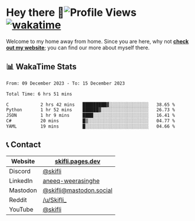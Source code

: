 # Hey there :wave:![Profile Views](https://komarev.com/ghpvc/?username=skifli) [![wakatime](https://wakatime.com/badge/user/b4317b02-0c6d-457b-82a4-a448b8a8d1df.svg)](https://wakatime.com/@b4317b02-0c6d-457b-82a4-a448b8a8d1df)

Welcome to my home away from home. Since you are here, why not [**check out my website**](https://skifli.pages.dev); you can find our more about myself there.

## 📊 WakaTime Stats

<!--START_SECTION:waka-->

```txt
From: 09 December 2023 - To: 15 December 2023

Total Time: 6 hrs 51 mins

C            2 hrs 42 mins   █████████▓░░░░░░░░░░░░░░░   38.65 %
Python       1 hr 52 mins    ██████▓░░░░░░░░░░░░░░░░░░   26.73 %
JSON         1 hr 9 mins     ████░░░░░░░░░░░░░░░░░░░░░   16.41 %
C#           20 mins         █▒░░░░░░░░░░░░░░░░░░░░░░░   04.77 %
YAML         19 mins         █░░░░░░░░░░░░░░░░░░░░░░░░   04.66 %
```

<!--END_SECTION:waka-->

## 📞 Contact

| Website   | [skifli.pages.dev](https://skifli.pages.dev)                       |
| --------- | ------------------------------------------------------------------ |
| Discord   | [@skifli](https://discord.com/users/1072069875993956372)           |
| LinkedIn  | [aneeq-weerasinghe](https://www.linkedin.com/in/aneeq-weerasinghe) |
| Mastodon  | [@skifli@mastodon.social](https://mastodon.social/@skifli)         |
| Reddit    | [/u/Skifli_](https://www.reddit.com/user/skifli_)                  |
| YouTube   | [@skifli](https://www.youtube.com/channel/@skifli)                 |
